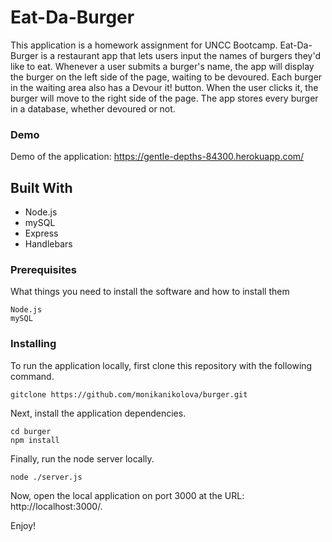 
# Eat-Da-Burger
This application is a homework assignment for UNCC Bootcamp. 
Eat-Da-Burger is a restaurant app that lets users input the names of burgers they'd like to eat.
Whenever a user submits a burger's name, the app will display the burger on the left side of the page, waiting to be devoured.
Each burger in the waiting area also has a Devour it! button. When the user clicks it, the burger will move to the right side of the page.
The app stores every burger in a database, whether devoured or not.

### Demo

Demo of the application: https://gentle-depths-84300.herokuapp.com/

## Built With

* Node.js
* mySQL
* Express
* Handlebars


### Prerequisites


What things you need to install the software and how to install them

```
Node.js
mySQL
```

### Installing

To run the application locally, first clone this repository with the following command.
```
gitclone https://github.com/monikanikolova/burger.git
```
Next, install the application dependencies.
```
cd burger
npm install
```

Finally, run the node server locally.

```
node ./server.js
```
Now, open the local application on port 3000 at the URL: http://localhost:3000/.

Enjoy!






